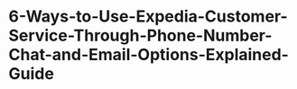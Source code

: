# 6-Ways-to-Use-Expedia-Customer-Service-Through-Phone-Number-Chat-and-Email-Options-Explained-Guide
